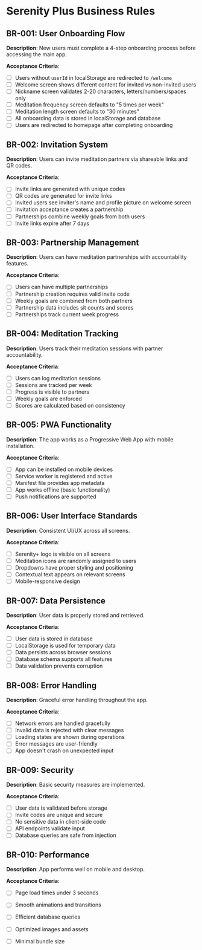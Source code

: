# Serenity Plus Business Rules

## BR-001: User Onboarding Flow
**Description**: New users must complete a 4-step onboarding process before accessing the main app.

**Acceptance Criteria**:
- [ ] Users without `userId` in localStorage are redirected to `/welcome`
- [ ] Welcome screen shows different content for invited vs non-invited users
- [ ] Nickname screen validates 2-20 characters, letters/numbers/spaces only
- [ ] Meditation frequency screen defaults to "5 times per week"
- [ ] Meditation length screen defaults to "30 minutes"
- [ ] All onboarding data is stored in localStorage and database
- [ ] Users are redirected to homepage after completing onboarding

## BR-002: Invitation System
**Description**: Users can invite meditation partners via shareable links and QR codes.

**Acceptance Criteria**:
- [ ] Invite links are generated with unique codes
- [ ] QR codes are generated for invite links
- [ ] Invited users see inviter's name and profile picture on welcome screen
- [ ] Invitation acceptance creates a partnership
- [ ] Partnerships combine weekly goals from both users
- [ ] Invite links expire after 7 days

## BR-003: Partnership Management
**Description**: Users can have meditation partnerships with accountability features.

**Acceptance Criteria**:
- [ ] Users can have multiple partnerships
- [ ] Partnership creation requires valid invite code
- [ ] Weekly goals are combined from both partners
- [ ] Partnership data includes sit counts and scores
- [ ] Partnerships track current week progress

## BR-004: Meditation Tracking
**Description**: Users track their meditation sessions with partner accountability.

**Acceptance Criteria**:
- [ ] Users can log meditation sessions
- [ ] Sessions are tracked per week
- [ ] Progress is visible to partners
- [ ] Weekly goals are enforced
- [ ] Scores are calculated based on consistency

## BR-005: PWA Functionality
**Description**: The app works as a Progressive Web App with mobile installation.

**Acceptance Criteria**:
- [ ] App can be installed on mobile devices
- [ ] Service worker is registered and active
- [ ] Manifest file provides app metadata
- [ ] App works offline (basic functionality)
- [ ] Push notifications are supported

## BR-006: User Interface Standards
**Description**: Consistent UI/UX across all screens.

**Acceptance Criteria**:
- [ ] Serenity+ logo is visible on all screens
- [ ] Meditation icons are randomly assigned to users
- [ ] Dropdowns have proper styling and positioning
- [ ] Contextual text appears on relevant screens
- [ ] Mobile-responsive design

## BR-007: Data Persistence
**Description**: User data is properly stored and retrieved.

**Acceptance Criteria**:
- [ ] User data is stored in database
- [ ] LocalStorage is used for temporary data
- [ ] Data persists across browser sessions
- [ ] Database schema supports all features
- [ ] Data validation prevents corruption

## BR-008: Error Handling
**Description**: Graceful error handling throughout the app.

**Acceptance Criteria**:
- [ ] Network errors are handled gracefully
- [ ] Invalid data is rejected with clear messages
- [ ] Loading states are shown during operations
- [ ] Error messages are user-friendly
- [ ] App doesn't crash on unexpected input

## BR-009: Security
**Description**: Basic security measures are implemented.

**Acceptance Criteria**:
- [ ] User data is validated before storage
- [ ] Invite codes are unique and secure
- [ ] No sensitive data in client-side code
- [ ] API endpoints validate input
- [ ] Database queries are safe from injection

## BR-010: Performance
**Description**: App performs well on mobile and desktop.

**Acceptance Criteria**:
- [ ] Page load times under 3 seconds
- [ ] Smooth animations and transitions
- [ ] Efficient database queries
- [ ] Optimized images and assets
- [ ] Minimal bundle size


